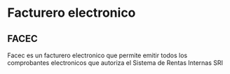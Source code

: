 # Facturero electronico

## FACEC

Facec es un facturero electronico que permite emitir todos los comprobantes electronicos que autoriza el 
Sistema de Rentas Internas SRI


